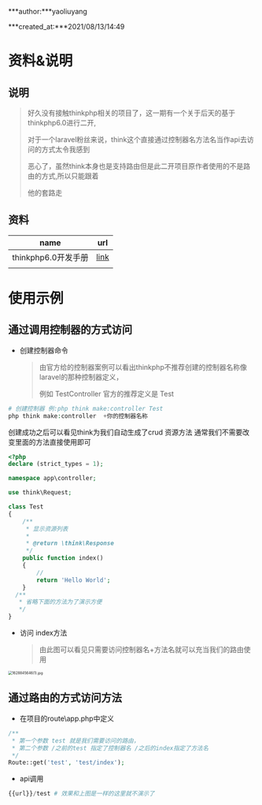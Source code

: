 ***author:***yaoliuyang

***created_at:***2021/08/13/14:49

# 资料&说明

## 说明

>好久没有接触thinkphp相关的项目了，这一期有一个关于后天的基于thinkphp6.0进行二开,
>
>对于一个laravel粉丝来说，think这个直接通过控制器名方法名当作api去访问的方式太令我感到
>
>恶心了，虽然think本身也是支持路由但是此二开项目原作者使用的不是路由的方式,所以只能跟着
>
>他的套路走

## 资料

| name                | url                                                        |
| ------------------- | ---------------------------------------------------------- |
| thinkphp6.0开发手册 | [link](https://www.kancloud.cn/manual/thinkphp6_0/content) |
|                     |                                                            |

# 使用示例

##  通过调用控制器的方式访问

- 创建控制器命令

  > 由官方给的控制器案例可以看出thinkphp不推荐创建的控制器名称像laravel的那种控制器定义，
  >
  > 例如 TestController   官方的推荐定义是 Test

```php
# 创建控制器 例:php think make:controller Test
php think make:controller  +你的控制器名称    
```

创建成功之后可以看见think为我们自动生成了crud 资源方法 通常我们不需要改变里面的方法直接使用即可

```php
<?php
declare (strict_types = 1);

namespace app\controller;

use think\Request;

class Test
{
    /**
     * 显示资源列表
     *
     * @return \think\Response
     */
    public function index()
    {
        //
        return 'Hello World';
    }
  /**
   * 省略下面的方法为了演示方便
   */
}

```

- 访问 index方法

  > 由此图可以看见只需要访问控制器名+方法名就可以充当我们的路由使用

<img src="https://gitee.com/yaolliuyang/blogImages/raw/master/blogImages/tjpXcEIe5lTZxd9.png" alt="1628845646(1).jpg" style="zoom:50%;" />



## 通过路由的方式访问方法

- 在项目的route\app.php中定义

```php
/**
 * 第一个参数 test 就是我们需要访问的路由，
 * 第二个参数 /之前的test 指定了控制器名 /之后的index指定了方法名
 */
Route::get('test', 'test/index'); 
```

- api调用

```php
{{url}}/test # 效果和上图是一样的这里就不演示了
```



